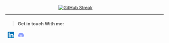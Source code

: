 <!-- <p align="center">
<a href="https://awesome-github-stats.azurewebsites.net/index.html??cardType=github&theme=ocean-dark">    <img  alt="orsnaro's GitHub Stats" src="https://awesome-github-stats.azurewebsites.net/user-stats/orsnaro?cardType=github&theme=ocean-dark" />  
</a> </p> -->


&emsp; &emsp; &emsp; &emsp; &emsp; &emsp; &emsp; &emsp; &emsp; &nbsp;  [![GitHub Streak](https://streak-stats.demolab.com/?user=orsnaro&theme=buefy-dark)](https://git.io/streak-stats)

  
---

> #### Get in touch With me: 

&nbsp; [![Linkedin](https://github.com/orsnaro/orsnaro/blob/main/linkedin20.png)](https://www.linkedin.com/in/omar-rashad-72815b217/) &nbsp; [![Discord](https://github.com/orsnaro/orsnaro/blob/main/discord20.png)](https://discord.com/invite/TzuY4j6qpF)




